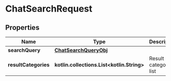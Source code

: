 
# ChatSearchRequest

## Properties
Name | Type | Description | Notes
------------ | ------------- | ------------- | -------------
**searchQuery** | [**ChatSearchQueryObj**](ChatSearchQueryObj.md) |  |  [optional]
**resultCategories** | **kotlin.collections.List&lt;kotlin.String&gt;** | Result category list |  [optional]



